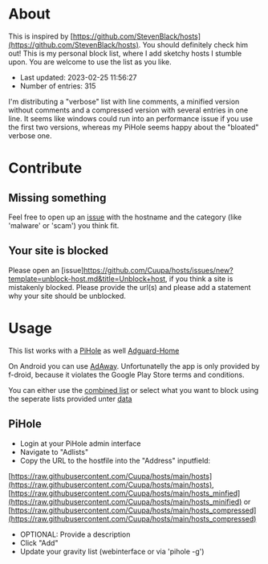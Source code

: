 # About

This is inspired by [https://github.com/StevenBlack/hosts](https://github.com/StevenBlack/hosts). You should definitely check him out!
This is my personal block list, where I add sketchy hosts I stumble upon. You are welcome to use the list as you like.

- Last updated: 2023-02-25 11:56:27
- Number of entries: 315

I'm distributing a "verbose" list with line comments, a minified version without comments and a compressed version with several entries in one line. It seems like windows could run into an performance issue if you use the first two versions, whereas my PiHole seems happy about the "bloated" verbose one.

# Contribute

## Missing something
Feel free to open up an [issue](https://github.com/Cuupa/hosts/issues/new?template=add-host.md&title=Add+new+host) with the hostname and the category (like 'malware' or 'scam') you think fit.

## Your site is blocked
Please open an [issue]https://github.com/Cuupa/hosts/issues/new?template=unblock-host.md&title=Unblock+host, if you think a site is mistakenly blocked. Please provide the url(s) and please add a statement why your site should be unblocked.

# Usage

This list works with a [PiHole](https://pi-hole.net) as well [Adguard-Home](https://adguard.com/de/adguard-home/overview.html) 

On Android you can use [AdAway](https://f-droid.org/packages/org.adaway/). Unfortunatelly the app is only provided by f-droid, because it violates the Google Play Store terms and conditions.

You can either use the [combined list](https://raw.githubusercontent.com/Cuupa/hosts/main/hosts) or select what you want to block using the seperate lists provided unter [data](https://github.com/Cuupa/hosts/tree/main/data/)

## PiHole
- Login at your PiHole admin interface
- Navigate to "Adlists"
- Copy the URL to the hostfile into the "Address" inputfield:

 [https://raw.githubusercontent.com/Cuupa/hosts/main/hosts](https://raw.githubusercontent.com/Cuupa/hosts/main/hosts),
 [https://raw.githubusercontent.com/Cuupa/hosts/main/hosts_minfied](https://raw.githubusercontent.com/Cuupa/hosts/main/hosts_minified) or [https://raw.githubusercontent.com/Cuupa/hosts/main/hosts_compressed](https://raw.githubusercontent.com/Cuupa/hosts/main/hosts_compressed)
- OPTIONAL: Provide a description
- Click "Add"
- Update your gravity list (webinterface or via 'pihole -g')
